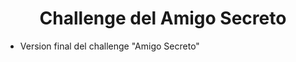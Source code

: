 <h1 align="center"> Challenge del Amigo Secreto</h1>

- Version final del challenge "Amigo Secreto" 
